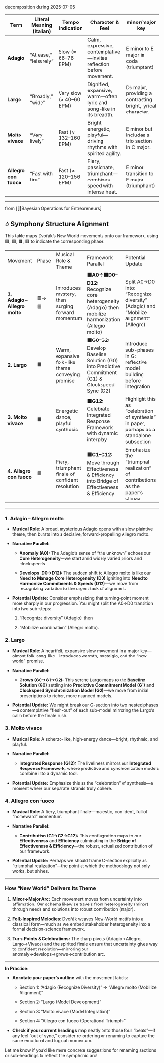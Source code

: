 decomposition during 
2025-07-05

| Term                  | Literal Meaning (Italian) | Tempo Indication        | Character & Feel                                                     | minor/major key                                              |
| --------------------- | ------------------------- | ----------------------- | -------------------------------------------------------------------- | ------------------------------------------------------------ |
| **Adagio**            | “At ease,” “leisurely”    | Slow (≈ 66–76 BPM)      | Calm, expressive, contemplative—invites reflection before movement.  | E minor to E major  in coda (triumptant)                     |
| **Largo**             | “Broadly,” “wide”         | Very slow (≈ 40–60 BPM) | Dignified, expansive, warm—often lyric and song-like in its breadth. | D♭ major, providing a contrasting bright, lyrical character. |
| **Molto vivace**      | “Very lively”             | Fast (≈ 132–160 BPM)    | Bright, energetic, playful—driving rhythms with spirited agility.    | E minor but includes a trio section in C major.              |
| **Allegro con fuoco** | “Fast with fire”          | Fast (≈ 120–156 BPM)    | Fiery, passionate, triumphant—combines speed with intense heat.      | E minor transition to E major (triumphant)                   |

---

from [[🐢Bayesian Operations for Entrepreneurs]]
## 🎶 Symphony Structure Alignment

This table maps Dvořák’s New World movements onto our framework, using 🟪, 🟩, 🟧, 🟥 to indicate the corresponding phase:

|   |   |   |   |   |
|---|---|---|---|---|
|Movement|Phase|Musical Role & Theme|Framework Parallel|Potential Update|
|**1. Adagio – Allegro molto**|🟪→🟩|Introduces mystery, then surging forward momentum|**🟪A0→🟩D0–D12:** Recognize core heterogeneity (Adagio) then mobilize harmonization (Allegro molto)|Split A0→D0 into: “Recognize diversity” (Adagio) and “Mobilize alignment” (Allegro)|
|**2. Largo**|🟧|Warm, expansive folk-like theme conveying promise|**🟧G0–G2:** Develop Baseline Solution (G0) into Predictive Commitment (G1) & Clockspeed Sync (G2)|Introduce sub-phases in G: reflective model building before integration|
|**3. Molto vivace**|🟧|Energetic dance, playful synthesis|**🟧G12:** Celebrate Integrated Response Framework with dynamic interplay|Highlight this as “celebration of synthesis” in paper, perhaps as a standalone subsection|
|**4. Allegro con fuoco**|🟥|Fiery, triumphant finale of confident resolution|**🟥C1–C12:** Move through Effectiveness & Efficiency into Bridge of Effectiveness & Efficiency|Emphasize the “triumphal realization” of contributions as the paper’s climax|

---

### 1. Adagio – Allegro molto

- **Musical Role:** A broad, mysterious Adagio opens with a slow plaintive theme, then bursts into a decisive, forward-propelling Allegro molto.
    
- **Narrative Parallel:**
    
    - **Anomaly (A0):** The Adagio’s sense of “the unknown” echoes our **Core Heterogeneity**—we start amid widely varied priors and clockspeeds.
        
    - **Develops (D0→D12):** The sudden shift to Allegro molto is like our **Need to Manage Core Heterogeneity (D0)** igniting into **Need to Harmonize Commitments & Speeds (D12)**—we move from recognizing variation to the urgent task of alignment.
        
- **Potential Update:** Consider emphasizing that turning-point moment more sharply in our progression. You might split the A0→D0 transition into two sub-steps:
    
    1. “Recognize diversity” (Adagio), then
        
    2. “Mobilize coordination” (Allegro molto).
        

### 2. Largo

- **Musical Role:** A heartfelt, expansive slow movement in a major key—almost folk-song-like—introduces warmth, nostalgia, and the “new world” promise.
    
- **Narrative Parallel:**
    
    - **Grows (G0→G1→G2):** This serene Largo maps to the **Baseline Solution (G0)** settling into **Predictive Commitment Model (G1)** and **Clockspeed Synchronization Model (G2)**—we move from initial prescriptions to richer, more nuanced models.
        
- **Potential Update:** We might break our G-section into two nested phases—a contemplative “flesh-out” of each sub-model mirroring the Largo’s calm before the finale rush.
    

### 3. Molto vivace

- **Musical Role:** A scherzo-like, high-energy dance—bright, rhythmic, and playful.
    
- **Narrative Parallel:**
    
    - **Integrated Response (G12):** The liveliness mirrors our **Integrated Response Framework**, where predictive and synchronization models combine into a dynamic tool.
        
- **Potential Update:** Emphasize this as the “celebration” of synthesis—a moment where our separate strands truly cohere.
    

### 4. Allegro con fuoco

- **Musical Role:** A fiery, triumphant finale—majestic, confident, full of “homeward” momentum.
    
- **Narrative Parallel:**
    
    - **Contribution (C1→C2→C12):** This conflagration maps to our **Effectiveness** and **Efficiency** culminating in the **Bridge of Effectiveness & Efficiency**—the robust, actualized contribution of our framework.
        
- **Potential Update:** Perhaps we should frame C-section explicitly as “triumphal realization”—the point at which the methodology not only works, but shines.
    

---

### How “New World” Delivers Its Theme

1. **Minor→Major Arc:** Each movement moves from uncertainty into affirmation. Our schema likewise travels from heterogeneity (minor) through needs and solutions into robust contribution (major).
    
2. **Folk-Inspired Melodies:** Dvořák weaves New-World motifs into a classical form—much as we embed stakeholder heterogeneity into a formal decision-science framework.
    
3. **Turn-Points & Celebrations:** The sharp pivots (Adagio→Allegro, Largo→Vivace) and the spirited finale ensure that uncertainty gives way to confident resolution—mirroring our anomaly→develops→grows→contribution arc.
    

---

**In Practice:**

- **Annotate your paper’s outline** with the movement labels:
    
    - Section 1: “Adagio (Recognize Diversity)” → “Allegro molto (Mobilize Alignment)”
        
    - Section 2: “Largo (Model Development)”
        
    - Section 3: “Molto vivace (Model Integration)”
        
    - Section 4: “Allegro con fuoco (Operational Triumph)”
        
- **Check if your current headings** map neatly onto those four “beats”—if any feel “out of sync,” consider re-ordering or renaming to capture the same emotional and logical momentum.
    

Let me know if you’d like more concrete suggestions for renaming sections or sub-headings to reflect the symphonic arc!